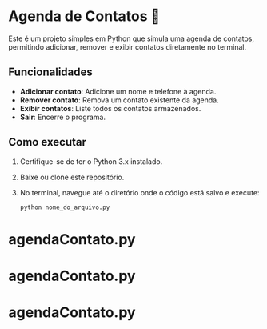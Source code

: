 # Agenda de Contatos 📒

Este é um projeto simples em Python que simula uma agenda de contatos, permitindo adicionar, remover e exibir contatos diretamente no terminal.

## Funcionalidades
- **Adicionar contato**: Adicione um nome e telefone à agenda.
- **Remover contato**: Remova um contato existente da agenda.
- **Exibir contatos**: Liste todos os contatos armazenados.
- **Sair**: Encerre o programa.

## Como executar

1. Certifique-se de ter o Python 3.x instalado.
2. Baixe ou clone este repositório.
3. No terminal, navegue até o diretório onde o código está salvo e execute:

   ```bash
   python nome_do_arquivo.py
# agendaContato.py
# agendaContato.py
# agendaContato.py
